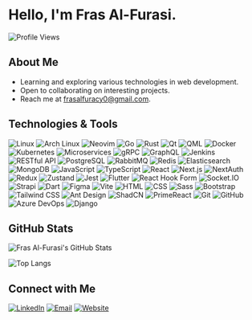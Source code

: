 # Hello, I'm Fras Al-Furasi.

![Profile Views](https://komarev.com/ghpvc/?username=fras-alfurasy&color=blue)

## About Me

- Learning and exploring various technologies in web development.
- Open to collaborating on interesting projects.
- Reach me at frasalfuracy0@gmail.com.

## Technologies & Tools

![Linux](https://img.shields.io/badge/-Linux-000?style=flat&logo=Linux)
![Arch Linux](https://img.shields.io/badge/-Arch%20Linux-1793D1?style=flat&logo=arch-linux&logoColor=white)
![Neovim](https://img.shields.io/badge/-Neovim-57A143?style=flat&logo=neovim&logoColor=white)
![Go](https://img.shields.io/badge/-Go-00ADD8?style=flat&logo=Go)
![Rust](https://img.shields.io/badge/-Rust-000000?style=flat&logo=rust&logoColor=white)
![Qt](https://img.shields.io/badge/-Qt-41CD52?style=flat&logo=Qt&logoColor=white)
![QML](https://img.shields.io/badge/-QML-41CD52?style=flat&logo=qt&logoColor=white)
![Docker](https://img.shields.io/badge/-Docker-2496ED?style=flat&logo=Docker&logoColor=white)
![Kubernetes](https://img.shields.io/badge/-Kubernetes-326CE5?style=flat&logo=kubernetes&logoColor=white)
![Microservices](https://img.shields.io/badge/-Microservices-000000?style=flat&logo=microgen&logoColor=white)
![gRPC](https://img.shields.io/badge/-gRPC-4285F4?style=flat&logo=grpc&logoColor=white)
![GraphQL](https://img.shields.io/badge/-GraphQL-E10098?style=flat&logo=graphql&logoColor=white)
![Jenkins](https://img.shields.io/badge/-Jenkins-D24939?style=flat&logo=jenkins&logoColor=white)
![RESTful API](https://img.shields.io/badge/-RESTful%20API-000000?style=flat&logo=api&logoColor=white)
![PostgreSQL](https://img.shields.io/badge/-PostgreSQL-336791?style=flat&logo=PostgreSQL&logoColor=white)
![RabbitMQ](https://img.shields.io/badge/-RabbitMQ-FF6600?style=flat&logo=rabbitmq&logoColor=white)
![Redis](https://img.shields.io/badge/-Redis-DC382D?style=flat&logo=redis&logoColor=white)
![Elasticsearch](https://img.shields.io/badge/-Elasticsearch-005571?style=flat&logo=elasticsearch&logoColor=white)
![MongoDB](https://img.shields.io/badge/-MongoDB-47A248?style=flat&logo=mongodb&logoColor=white)
![JavaScript](https://img.shields.io/badge/-JavaScript-F7DF1E?style=flat&logo=JavaScript&logoColor=black)
![TypeScript](https://img.shields.io/badge/-TypeScript-007ACC?style=flat&logo=TypeScript&logoColor=white)
![React](https://img.shields.io/badge/-React-61DAFB?style=flat&logo=React&logoColor=black)
![Next.js](https://img.shields.io/badge/-Next.js-000000?style=flat&logo=Next.js&logoColor=white)
![NextAuth](https://img.shields.io/badge/-NextAuth-000000?style=flat&logo=Next.js&logoColor=white)
![Redux](https://img.shields.io/badge/-Redux-764ABC?style=flat&logo=Redux&logoColor=white)
![Zustand](https://img.shields.io/badge/-Zustand-000?style=flat&logo=Zustand&logoColor=white)
![Jest](https://img.shields.io/badge/-Jest-C21325?style=flat&logo=jest&logoColor=white)
![Flutter](https://img.shields.io/badge/-Flutter-02569B?style=flat&logo=Flutter&logoColor=white)
![React Hook Form](https://img.shields.io/badge/-React%20Hook%20Form-ECF4FF?style=flat&logo=ReactHookForm&logoColor=black)
![Socket.IO](https://img.shields.io/badge/-Socket.IO-010101?style=flat&logo=Socket.IO&logoColor=white)
![Strapi](https://img.shields.io/badge/-Strapi-2E7EEA?style=flat&logo=Strapi&logoColor=white)
![Dart](https://img.shields.io/badge/-Dart-00BFFF?style=flat&logo=Dart&logoColor=white)
![Figma](https://img.shields.io/badge/-Figma-0ACF83?style=flat&logo=Figma&logoColor=white)
![Vite](https://img.shields.io/badge/-Vite-646CFF?style=flat&logo=Vite&logoColor=white)
![HTML](https://img.shields.io/badge/-HTML-E34F26?style=flat&logo=HTML5&logoColor=white)
![CSS](https://img.shields.io/badge/-CSS-1572B6?style=flat&logo=CSS3&logoColor=white)
![Sass](https://img.shields.io/badge/-Sass-CC6699?style=flat&logo=Sass&logoColor=white)
![Bootstrap](https://img.shields.io/badge/-Bootstrap-563D7C?style=flat&logo=Bootstrap&logoColor=white)
![Tailwind CSS](https://img.shields.io/badge/-Tailwind%20CSS-06B6D4?style=flat&logo=TailwindCSS&logoColor=white)
![Ant Design](https://img.shields.io/badge/-Ant%20Design-0170FE?style=flat&logo=Ant%20Design&logoColor=white)
![ShadCN](https://img.shields.io/badge/-ShadCN-18181B?style=flat&logo=shadcn&logoColor=white)
![PrimeReact](https://img.shields.io/badge/-PrimeReact-000?style=flat&logo=PrimeReact)
![Git](https://img.shields.io/badge/-Git-F05032?style=flat&logo=Git&logoColor=white)
![GitHub](https://img.shields.io/badge/-GitHub-181717?style=flat&logo=GitHub&logoColor=white)
![Azure DevOps](https://img.shields.io/badge/-Azure%20DevOps-0078D4?style=flat&logo=Azure%20DevOps&logoColor=white)
![Django](https://img.shields.io/badge/-Django-092E20?style=flat&logo=Django&logoColor=white)

## GitHub Stats

![Fras Al-Furasi's GitHub Stats](https://github-readme-stats.vercel.app/api?username=fras-alfurasy&show_icons=true&hide_border=true&theme=radical)

![Top Langs](https://github-readme-stats.vercel.app/api/top-langs/?username=fras-alfurasy&layout=compact&hide_border=true&theme=radical)

## Connect with Me

[![LinkedIn](https://img.shields.io/badge/LinkedIn-blue?style=flat&logo=linkedin&labelColor=blue)](https://www.linkedin.com/in/fras-al-furasi-44192a218)
[![Email](https://img.shields.io/badge/Email-red?style=flat&logo=gmail&labelColor=red)](mailto:frasalfuracy0@gmail.com)
[![Website](https://img.shields.io/badge/-Website-0A66C2?style=flat&logo=google-chrome&logoColor=white)](https://fras-alfurasy.github.io/Portofilo/)

<!--
**fras-alfurasy/Fras_AlFurasy** is a ✨ _special_ ✨ repository because its `README.md` (this file) appears on your GitHub profile.
You can click the Preview link to take a look at your changes.
-->
